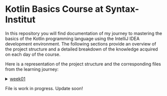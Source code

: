 # Kotlin Basics Course at Syntax-Institut

In this repository you will find documentation of my journey to mastering the basics of the Kotlin programming language using the IntelliJ IDEA development environment. The following sections provide an overview of the project structure and a detailed breakdown of the knowledge acquired on each day of the course.

Here is a representation of the project structure and the corresponding files from the learning journey:
<details>
  <summary><a href="https://github.com/frapastique/kotlinCourse/tree/main/week01">week01<!a></summary>
  <ul>
  <details>
    <summary><a href="https://github.com/frapastique/kotlinCourse/tree/main/week01/day01">day01</a></summary>
        <ul>
        <a href="https://github.com/frapastique/kotlinCourse/blob/main/week01/day01/01_KompilierenUndAusführen.kt">01_KompilierenUndAusführen.kt</a><br>
        <a href="https://github.com/frapastique/kotlinCourse/blob/main/week01/day01/02_Textabgabe.kt">02_Textabgabe.kt</a><br>
        <a href="https://github.com/frapastique/kotlinCourse/blob/main/week01/day01/03_Textabgabe.kt">03_Textabgabe.kt</a><br>
        <a href="https://github.com/frapastique/kotlinCourse/blob/main/week01/day01/04_Textabgabe.kt">04_Textabgabe.kt</a><br>
        <a href="https://github.com/frapastique/kotlinCourse/blob/main/week01/day01/05_Textabgabe.kt">05_Textabgabe.kt</a>
        </ul>
  </details>
  <details>
    <summary><a href="https://github.com/frapastique/kotlinCourse/tree/main/week01/day02">day02</a></summary>
    <ul>
    <a href="https://github.com/frapastique/kotlinCourse/blob/main/week01/day02/01_VariableAnlegenBoolean.kt">01_VariableAnlegenBoolean.kt</a><br>
    <a href="https://github.com/frapastique/kotlinCourse/blob/main/week01/day02/02_VariableAnlegenInteger.kt">02_VariableAnlegenInteger.kt</a><br>
    <a href="https://github.com/frapastique/kotlinCourse/blob/main/week01/day02/03_VariableAnlegenDouble.kt">03_VariableAnlegenDouble.kt</a><br>
    <a href="https://github.com/frapastique/kotlinCourse/blob/main/week01/day02/04_VariableAnlegenString.kt">04_VariableAnlegenString.kt</a><br>
    <a href="https://github.com/frapastique/kotlinCourse/blob/main/week01/day02/05_WertAendernBoolean.kt">05_WertAendernBoolean.kt</a><br>
    <a href="https://github.com/frapastique/kotlinCourse/blob/main/week01/day02/06_WertAendernInteger.kt">06_WertAendernInteger.kt</a><br>
    <a href="https://github.com/frapastique/kotlinCourse/blob/main/week01/day02/07_WertAendernDouble.kt">07_WertAendernDouble.kt</a><br>
    <a href="https://github.com/frapastique/kotlinCourse/blob/main/week01/day02/08_WertAendernString.kt">08_WertAendernString.kt</a><br>
    <a href="https://github.com/frapastique/kotlinCourse/blob/main/week01/day02/09_KompilierenUndAusführen.kt">09_DatentypBestimmen.kt</a><br>
    <a href="https://github.com/frapastique/kotlinCourse/blob/main/week01/day02/10_DatentypBestimmen.kt">10_DatentypBestimmen.kt</a><br>
    <a href="https://github.com/frapastique/kotlinCourse/blob/main/week01/day02/11_DatentypBestimmen.kt">11_DatentypBestimmen.kt</a><br>
    <a href="https://github.com/frapastique/kotlinCourse/blob/main/week01/day02/12_DatentypBestimmen.kt">12_DatentypBestimmen.kt</a><br>
    <a href="https://github.com/frapastique/kotlinCourse/blob/main/week01/day02/13_DatentypBestimmen.kt">13_DatentypBestimmen.kt</a><br>
    <a href="https://github.com/frapastique/kotlinCourse/blob/main/week01/day02/14_DatentypBestimmen.kt">14_DatentypBestimmen.kt</a><br>
    <a href="https://github.com/frapastique/kotlinCourse/blob/main/week01/day02/15_DatentypBestimmen.kt">15_DatentypBestimmen.kt</a><br>
    <a href="https://github.com/frapastique/kotlinCourse/blob/main/week01/day02/16_DatentypBestimmen.kt">16_DatentypBestimmen.kt</a><br>
    <a href="https://github.com/frapastique/kotlinCourse/blob/main/week01/day02/17_VariablenSteckbrief.kt">17_VariablenSteckbrief.kt</a>
    </ul>
  </details>
  <details>
    <summary><a href="https://github.com/frapastique/kotlinCourse/tree/main/week01/day03">day03</a></summary>
    <ul>
    01_Fehler_finden.kt<br>
    02_Fehler_finden.kt<br>
    03_Fehler_finden.kt<br>
    04_Fehler_finden.kt<br>
    05_Textabgabe.kt
    </ul>
  </details>
  <details>
    <summary><a href="https://github.com/frapastique/kotlinCourse/tree/main/week01/day04">day04</a></summary>
    <ul>
    01_KompilierenUndAusführen.kt<br>
    02_Textabgabe.kt<br>
    03_Textabgabe.kt<br>
    04_Textabgabe.kt<br>
    05_Textabgabe.kt
    </ul>
  </details>
  <details>
    <summary><a href="https://github.com/frapastique/kotlinCourse/tree/main/week01/day05">day05</a></summary>
    <ul>
    01_KompilierenUndAusführen.kt<br>
    02_Textabgabe.kt<br>
    03_Textabgabe.kt<br>
    04_Textabgabe.kt<br>
    05_Textabgabe.kt
    </ul>
  </details>
  </ul>
</details>


File is work in progress. Update soon!